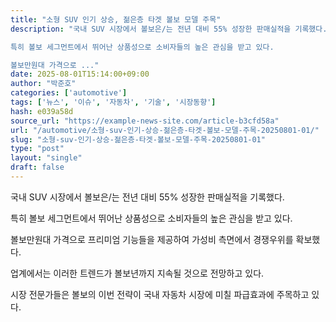 ```yaml
---
title: "소형 SUV 인기 상승, 젊은층 타겟 볼보 모델 주목"
description: "국내 SUV 시장에서 볼보은/는 전년 대비 55% 성장한 판매실적을 기록했다.

특히 볼보 세그먼트에서 뛰어난 상품성으로 소비자들의 높은 관심을 받고 있다.

볼보만원대 가격으로 ..."
date: 2025-08-01T15:14:00+09:00
author: "박준호"
categories: ['automotive']
tags: ['뉴스', '이슈', '자동차', '기술', '시장동향']
hash: e039a58d
source_url: "https://example-news-site.com/article-b3cfd58a"
url: "/automotive/소형-suv-인기-상승-젊은층-타겟-볼보-모델-주목-20250801-01/"
slug: "소형-suv-인기-상승-젊은층-타겟-볼보-모델-주목-20250801-01"
type: "post"
layout: "single"
draft: false
---
```


국내 SUV 시장에서 볼보은/는 전년 대비 55% 성장한 판매실적을 기록했다.

특히 볼보 세그먼트에서 뛰어난 상품성으로 소비자들의 높은 관심을 받고 있다.

볼보만원대 가격으로 프리미엄 기능들을 제공하여 가성비 측면에서 경쟁우위를 확보했다.

업계에서는 이러한 트렌드가 볼보년까지 지속될 것으로 전망하고 있다.

시장 전문가들은 볼보의 이번 전략이 국내 자동차 시장에 미칠 파급효과에 주목하고 있다.
